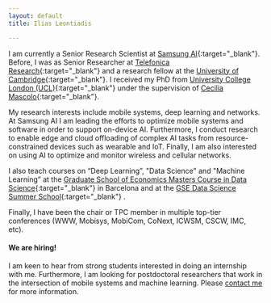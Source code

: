 ```yaml
---
layout: default
title: Ilias Leontiadis

---
```


I am currently a Senior Research Scientist at [Samsung AI](https://research.samsung.com/aicenter_cambridge){:target="_blank"}. 
Before,  I was as Senior Researcher at [Telefonica Research](http://www.tid.es/research){:target="_blank"} and a research fellow at the [University of Cambridge](https://www.cl.cam.ac.uk/){:target="_blank"}. I received my PhD from [University College London (UCL)](http://www.cs.ucl.ac.uk/home/){:target="_blank"} under the supervision of [Cecilia Mascolo](https://www.cl.cam.ac.uk/~cm542/){:target="_blank"}.


 My research interests include mobile systems, deep learning and networks. At Samsung AI I am leading the efforts to optimize mobile systems and software in order to support on-device AI. Furthermore, I conduct research to enable edge and cloud offloading of complex AI tasks from resource-constrained devices such as wearable and IoT. Finally, I am also interested on using AI to optimize and monitor wireless and cellular networks. 


 I also teach courses on “Deep Learning”, "Data Science" and  "Machine Learning” at the [Graduate School of Economics Masters Course in Data Science](http://www.barcelonagse.eu/study/masters-programs/data-science){:target="_blank"}  in Barcelona and at the [GSE Data Science Summer School](http://www.barcelonagse.eu/study/summer-school/data-science){:target="_blank"} .


Finally, I have been the chair or TPC member in multiple top-tier conferences (WWW, Mobisys, MobiCom, CoNext, ICWSM, CSCW, IMC, etc).

#### We are hiring!
I am keen to hear from strong students interested in doing an internship with me. Furthermore, I am looking for postdoctoral researchers that work in the intersection of mobile systems and machine learning. Please [contact me](mailto:iliasl@gmail.com) for more information. 